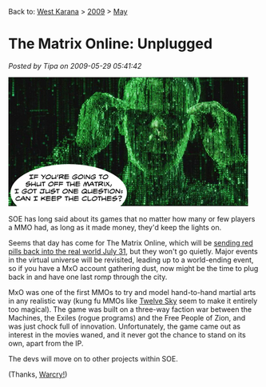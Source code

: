 Back to: [West Karana](/posts/westkarana.md) > [2009](/posts/2009/westkarana.md) > [May](./westkarana.md)
# The Matrix Online: Unplugged

*Posted by Tipa on 2009-05-29 05:41:42*

![I only need these glasses to drive.](../../../uploads/2009/05/mxo.jpg "I only need these glasses to drive.")

SOE has long said about its games that no matter how many or few players a MMO had, as long as it made money, they'd keep the lights on.

Seems that day has come for The Matrix Online, which will be [sending red pills back into the real world July 31](http://forums.station.sony.com/mxo/posts/list.m?topic_id=36300028715), but they won't go quietly. Major events in the virtual universe will be revisited, leading up to a world-ending event, so if you have a MxO account gathering dust, now might be the time to plug back in and have one last romp through the city.

MxO was one of the first MMOs to try and model hand-to-hand martial arts in any realistic way (kung fu MMOs like [Twelve Sky](http://12-sky.aeriagames.com/) seem to make it entirely too magical). The game was built on a three-way faction war between the Machines, the Exiles (rogue programs) and the Free People of Zion, and was just chock full of innovation. Unfortunately, the game came out as interest in the movies waned, and it never got the chance to stand on its own, apart from the IP.

The devs will move on to other projects within SOE.

(Thanks, [Warcry!](http://www.warcry.com/news/view/92021-Matrix-Online-To-Shut-Down-End-of-July))

